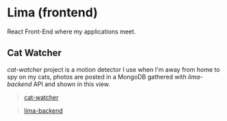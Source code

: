# Lima (frontend)
React Front-End where my applications meet.

## Cat Watcher
_cat-watcher_ project is a motion detector I use when I'm away from home to spy on my cats, photos are posted in a MongoDB gathered with _lima-backend_ API and shown in this view.

> [cat-watcher](https://github.com/R-dVL/cat-watcher)

> [lima-backend](https://github.com/R-dVL/lima-backend)
